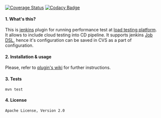 [![Coverage Status](https://coveralls.io/repos/github/Blazemeter/blazemeter-jenkins-plugin/badge.svg?branch=master)](https://coveralls.io/github/Blazemeter/blazemeter-jenkins-plugin?branch=master)
[![Codacy Badge](https://api.codacy.com/project/badge/Grade/18958ed195bf4df2817516b81670d951)](https://www.codacy.com/app/dzmitrykashlach/blazemeter-jenkins-plugin?utm_source=github.com&amp;utm_medium=referral&amp;utm_content=Blazemeter/blazemeter-jenkins-plugin&amp;utm_campaign=Badge_Grade)
#### 1. What's this?

This is [jenkins](http://jenkins.io) plugin for running performance test at [load testing platform](http://blazemeter.com).
It allows to include cloud testing into CD pipeline. 
It supports jenkins [Job DSL](https://wiki.jenkins-ci.org/display/JENKINS/Job+DSL+Plugin), hence it's configuration can be
saved in CVS as a part of configuration.

#### 2. Installation & usage

Please, refer to [plugin's wiki](https://github.com/jenkinsci/blazemeter-plugin/wiki) for further instructions. 

#### 3. Tests

    mvn test

#### 4. License
 
    Apache License, Version 2.0

